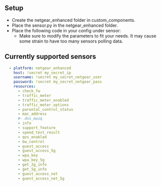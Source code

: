 ## Setup ##
* Create the netgear_enhanced folder in custom_components.
* Place the sensor.py in the netgear_enhanced folder.
* Place the following code in your config under sensor:
  * Make sure to modify the parameters to fit your needs. It may cause some strain to have too many sensors polling data.

## Currently supported sensors ##
```yaml
  - platform: netgear_enhanced
    host: !secret my_secret_ip
    username: !secret my_secret_netgear_user
    password: !secret my_secret_netgear_pass
    resources:
      - check_fw
      - traffic_meter
      - traffic_meter_enabled
      - traffic_meter_options
      - parental_control_status
      - mac_address
      #- dns_masq
      - info
      - support_feature
      - speed_test_result
      - qos_enabled
      - bw_control
      - guest_access
      - guest_access_5g
      - wpa_key
      - wpa_key_5g
      - get_2g_info
      - get_5g_info
      - guest_access_net
      - guest_access_net_5g
```
